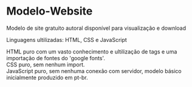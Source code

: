 # Modelo-Website
Modelo de site gratuito autoral disponível para visualização e download 




Linguagens ultilizadas: HTML, CSS e JavaScript

HTML puro com um vasto conhecimento e ultilização de tags e uma importação de fontes do 'google fonts'.
<br>
CSS puro, sem nenhum import.
<br>
JavaScript puro, sem nenhuma conexão com servidor, modelo básico inicialmente produzido em pt-br.

